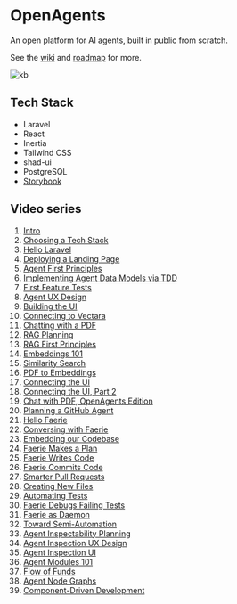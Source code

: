 # OpenAgents

An open platform for AI agents, built in public from scratch.

See the [wiki](https://github.com/OpenAgentsInc/openagents/wiki) and [roadmap](https://github.com/OpenAgentsInc/openagents/wiki/Roadmap) for more.

![kb](https://github.com/OpenAgentsInc/openagents/assets/14167547/945f8a6c-1c54-4322-90f1-a25a907fd128)

## Tech Stack
- Laravel
- React
- Inertia
- Tailwind CSS
- shad-ui
- PostgreSQL
- [Storybook](https://storybook.openagents.com/)

## Video series

1. [Intro](https://twitter.com/OpenAgentsInc/status/1721942435125715086)
2. [Choosing a Tech Stack](https://twitter.com/OpenAgentsInc/status/1721966796515754266)
3. [Hello Laravel](https://twitter.com/OpenAgentsInc/status/1721979219763155232)
4. [Deploying a Landing Page](https://twitter.com/OpenAgentsInc/status/1722068606714835283)
5. [Agent First Principles](https://twitter.com/OpenAgentsInc/status/1722274309727752427)
6. [Implementing Agent Data Models via TDD](https://twitter.com/OpenAgentsInc/status/1722287956419871177)
7. [First Feature Tests](https://twitter.com/OpenAgentsInc/status/1722313899771347362)
8. [Agent UX Design](https://twitter.com/OpenAgentsInc/status/1722742595409830389)
9. [Building the UI](https://twitter.com/OpenAgentsInc/status/1723164712957862115)
10. [Connecting to Vectara](https://twitter.com/OpenAgentsInc/status/1723203092647137636)
11. [Chatting with a PDF](https://twitter.com/OpenAgentsInc/status/1723525820357005661)
12. [RAG Planning](https://twitter.com/OpenAgentsInc/status/1723888973213286760)
13. [RAG First Principles](https://twitter.com/OpenAgentsInc/status/1724432749275095365)
14. [Embeddings 101](https://twitter.com/OpenAgentsInc/status/1724509783086989333)
15. [Similarity Search](https://twitter.com/OpenAgentsInc/status/1724568957598708192)
16. [PDF to Embeddings](https://twitter.com/OpenAgentsInc/status/1724801372602950026)
17. [Connecting the UI](https://twitter.com/OpenAgentsInc/status/1725197866409267544)
18. [Connecting the UI, Part 2](https://twitter.com/OpenAgentsInc/status/1725246583623590158)
19. [Chat with PDF, OpenAgents Edition](https://twitter.com/OpenAgentsInc/status/1725349984952827929)
20. [Planning a GitHub Agent](https://twitter.com/OpenAgentsInc/status/1725597044981617119)
21. [Hello Faerie](https://twitter.com/OpenAgentsInc/status/1725910351563165748)
22. [Conversing with Faerie](https://twitter.com/OpenAgentsInc/status/1725928497367908432)
23. [Embedding our Codebase](https://twitter.com/OpenAgentsInc/status/1725948809593638971)
24. [Faerie Makes a Plan](https://twitter.com/OpenAgentsInc/status/1725969687102534110)
25. [Faerie Writes Code](https://twitter.com/OpenAgentsInc/status/1725977712043372666)
26. [Faerie Commits Code](https://twitter.com/OpenAgentsInc/status/1727018763915247784)
27. [Smarter Pull Requests](https://twitter.com/OpenAgentsInc/status/1727424427825193041)
28. [Creating New Files](https://twitter.com/OpenAgentsInc/status/1727433378063135085)
29. [Automating Tests](https://twitter.com/OpenAgentsInc/status/1728590361805672788)
30. [Faerie Debugs Failing Tests](https://twitter.com/OpenAgentsInc/status/1728614813675274300)
31. [Faerie as Daemon](https://twitter.com/OpenAgentsInc/status/1730253928896291251)
32. [Toward Semi-Automation](https://twitter.com/OpenAgentsInc/status/1731086330694651924)
33. [Agent Inspectability Planning](https://twitter.com/OpenAgentsInc/status/1731156734335398303)
34. [Agent Inspection UX Design](https://twitter.com/OpenAgentsInc/status/1731733390641050106)
35. [Agent Inspection UI](https://twitter.com/OpenAgentsInc/status/1734044762255036737)
36. [Agent Modules 101](https://twitter.com/OpenAgentsInc/status/1738000844476371445)
37. [Flow of Funds](https://twitter.com/OpenAgentsInc/status/1738221896234373387)
38. [Agent Node Graphs](https://twitter.com/OpenAgentsInc/status/1741887869055119630)
39. [Component-Driven Development](https://twitter.com/OpenAgentsInc/status/1742232060821934216)
